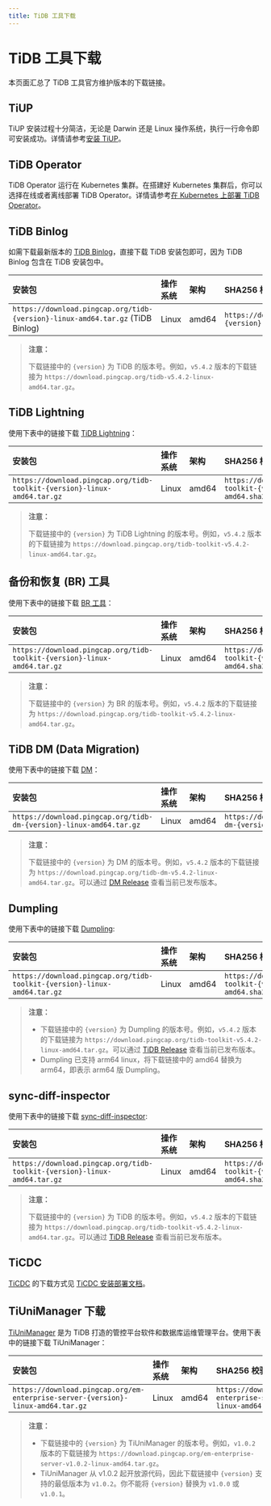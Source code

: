 ```yaml
---
title: TiDB 工具下载
---
```


# TiDB 工具下载

本页面汇总了 TiDB 工具官方维护版本的下载链接。

## TiUP

TiUP 安装过程十分简洁，无论是 Darwin 还是 Linux 操作系统，执行一行命令即可安装成功。详情请参考[安装 TiUP](/tiup/tiup-overview.md#安装-tiup)。

## TiDB Operator

TiDB Operator 运行在 Kubernetes 集群。在搭建好 Kubernetes 集群后，你可以选择在线或者离线部署 TiDB Operator。详情请参考[在 Kubernetes 上部署 TiDB Operator](https://docs.pingcap.com/zh/tidb-in-kubernetes/stable/deploy-tidb-operator)。

## TiDB Binlog

如需下载最新版本的 [TiDB Binlog](/tidb-binlog/tidb-binlog-overview.md)，直接下载 TiDB 安装包即可，因为 TiDB Binlog 包含在 TiDB 安装包中。

| 安装包 | 操作系统 | 架构 | SHA256 校验和 |
|:---|:---|:---|:---|
| `https://download.pingcap.org/tidb-{version}-linux-amd64.tar.gz` (TiDB Binlog) | Linux | amd64 | `https://download.pingcap.org/tidb-{version}-linux-amd64.sha256` |

> **注意：**
>
> 下载链接中的 `{version}` 为 TiDB 的版本号。例如，`v5.4.2` 版本的下载链接为 `https://download.pingcap.org/tidb-v5.4.2-linux-amd64.tar.gz`。

## TiDB Lightning

使用下表中的链接下载 [TiDB Lightning](/tidb-lightning/tidb-lightning-overview.md)：

| 安装包 | 操作系统 | 架构 | SHA256 校验和 |
|:---|:---|:---|:---|
| `https://download.pingcap.org/tidb-toolkit-{version}-linux-amd64.tar.gz` | Linux | amd64 | `https://download.pingcap.org/tidb-toolkit-{version}-linux-amd64.sha256` |

> **注意：**
>
> 下载链接中的 `{version}` 为 TiDB Lightning 的版本号。例如，`v5.4.2` 版本的下载链接为 `https://download.pingcap.org/tidb-toolkit-v5.4.2-linux-amd64.tar.gz`。

## 备份和恢复 (BR) 工具

使用下表中的链接下载 [BR 工具](/br/backup-and-restore-tool.md)：

| 安装包 | 操作系统 | 架构 | SHA256 校验和 |
|:---|:---|:---|:---|
| `https://download.pingcap.org/tidb-toolkit-{version}-linux-amd64.tar.gz` | Linux | amd64 | `https://download.pingcap.org/tidb-toolkit-{version}-linux-amd64.sha256` |

> **注意：**
>
> 下载链接中的 `{version}` 为 BR 的版本号。例如，`v5.4.2` 版本的下载链接为 `https://download.pingcap.org/tidb-toolkit-v5.4.2-linux-amd64.tar.gz`。

## TiDB DM (Data Migration)

使用下表中的链接下载 [DM](/dm/dm-overview.md)：

| 安装包 | 操作系统 | 架构 | SHA256 校验和 |
|:---|:---|:---|:---|
| `https://download.pingcap.org/tidb-dm-{version}-linux-amd64.tar.gz` | Linux | amd64 | `https://download.pingcap.org/tidb-dm-{version}-linux-amd64.sha256` |

> **注意：**
>
> 下载链接中的 `{version}` 为 DM 的版本号。例如，`v5.4.2` 版本的下载链接为 `https://download.pingcap.org/tidb-dm-v5.4.2-linux-amd64.tar.gz`。可以通过 [DM Release](https://github.com/pingcap/tiflow/releases) 查看当前已发布版本。

## Dumpling

使用下表中的链接下载 [Dumpling](/dumpling-overview.md):

| 安装包 | 操作系统 | 架构 | SHA256 校验和 |
|:---|:---|:---|:---|
| `https://download.pingcap.org/tidb-toolkit-{version}-linux-amd64.tar.gz` | Linux | amd64 | `https://download.pingcap.org/tidb-toolkit-{version}-linux-amd64.sha256` |

> **注意：**
>
> - 下载链接中的 `{version}` 为 Dumpling 的版本号。例如，`v5.4.2` 版本的下载链接为 `https://download.pingcap.org/tidb-toolkit-v5.4.2-linux-amd64.tar.gz`。可以通过 [TiDB Release](https://github.com/pingcap/tidb/releases) 查看当前已发布版本。
> - Dumpling 已支持 arm64 linux，将下载链接中的 amd64 替换为 arm64，即表示 arm64 版 Dumpling。

## sync-diff-inspector

使用下表中的链接下载 [sync-diff-inspector](/sync-diff-inspector/sync-diff-inspector-overview.md):

| 安装包 | 操作系统 | 架构 | SHA256 校验和 |
|:---|:---|:---|:---|
| `https://download.pingcap.org/tidb-toolkit-{version}-linux-amd64.tar.gz` | Linux | amd64 | `https://download.pingcap.org/tidb-toolkit-{version}-linux-amd64.sha256` |

> **注意：**
>
> 下载链接中的 `{version}` 为 TiDB 的版本号。例如，`v5.4.2` 版本的下载链接为 `https://download.pingcap.org/tidb-toolkit-v5.4.2-linux-amd64.tar.gz`。可以通过 [TiDB Release](https://github.com/pingcap/tidb/releases) 查看当前已发布版本。

## TiCDC

[TiCDC](/ticdc/ticdc-overview.md) 的下载方式见 [TiCDC 安装部署文档](/ticdc/deploy-ticdc.md)。

## TiUniManager 下载

[TiUniManager](https://docs.pingcap.com/zh/tidb/stable/tiunimanager-overview) 是为 TiDB 打造的管控平台软件和数据库运维管理平台。使用下表中的链接下载 TiUniManager：

| 安装包 | 操作系统 | 架构 | SHA256 校验和 |
|:---|:---|:---|:---|
| `https://download.pingcap.org/em-enterprise-server-{version}-linux-amd64.tar.gz` | Linux | amd64 | `https://download.pingcap.org/em-enterprise-server-{version}-linux-amd64.sha256` |

> **注意：**
>
> - 下载链接中的 `{version}` 为 TiUniManager 的版本号。例如，`v1.0.2` 版本的下载链接为 `https://download.pingcap.org/em-enterprise-server-v1.0.2-linux-amd64.tar.gz`。
> - TiUniManager 从 v1.0.2 起开放源代码，因此下载链接中 `{version}` 支持的最低版本为 `v1.0.2`。你不能将 `{version}` 替换为 `v1.0.0` 或 `v1.0.1`。
